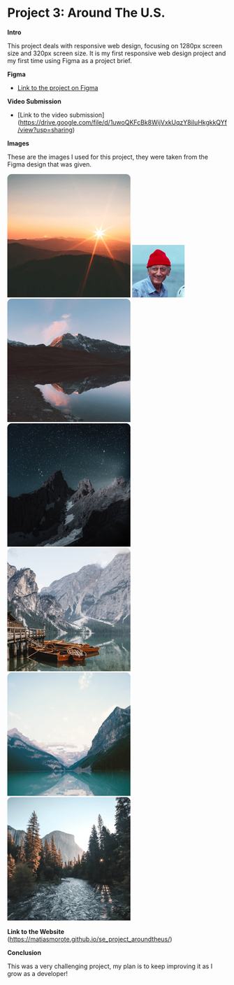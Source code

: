# Project 3: Around The U.S.

**Intro**

This project deals with responsive web design, focusing on 1280px screen size and 320px screen size. It is my first responsive web design project and my first time using Figma as a project brief.

**Figma**

- [Link to the project on Figma](https://www.figma.com/file/ii4xxsJ0ghevUOcssTlHZv/Sprint-3%3A-Around-the-US?node-id=0%3A1)

**Video Submission**

- [Link to the video submission] (https://drive.google.com/file/d/1uwoQKFcBk8WijVxkUqzY8iIuHkgkkQYf/view?usp=sharing)

**Images**

These are the images I used for this project, they were taken from the Figma design that was given.

![Alt text](images/bald-mountains.png)
![Alt text](images/jacques-cousteau.png)
![Alt](images/vanoise-national-park.png)
![Alt](images/latemar.png)
![Alt](images/lago-di-braies.png)
![Alt](images/lake-louise.png)
![Alt](images/yosemite-valley.png)

**Link to the Website**
(https://matiasmorote.github.io/se_project_aroundtheus/)

**Conclusion**

This was a very challenging project, my plan is to keep improving it as I grow as a developer!
